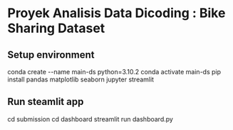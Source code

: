 # Proyek Analisis Data Dicoding : Bike Sharing Dataset

## Setup environment
conda create --name main-ds python=3.10.2
conda activate main-ds
pip install pandas matplotlib seaborn jupyter streamlit

## Run steamlit app
cd submission
cd dashboard
streamlit run dashboard.py

